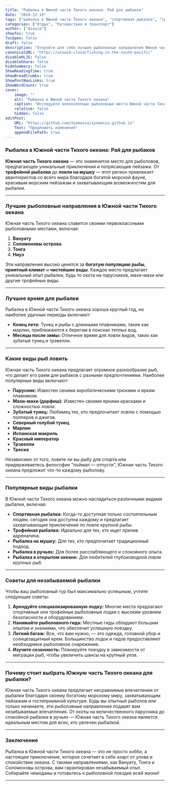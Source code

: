 ```yaml
---
title: "Рыбалка в Южной части Тихого океана: Рай для рыбаков"
date: "2024-12-19"
tags: ["рыбалка в Южной части Тихого океана", "спортивная рыбалка", "трофейная рыбалка", "рыболовные направления", "путешествия по Южному Тихому океану"]
categories: ["Отдых", "Путешествия и транспорт"]
author: ["Aixwim"]
showToc: true
TocOpen: false
draft: false
description: "Откройте для себя лучшие рыболовные направления Южной части Тихого океана, которые предлагают незабываемые приключения для новичков и опытных рыбаков."
canonicalURL: "https://aixwim.cloud/fishing-in-the-south-pacific"
disableHLJS: false
disableShare: false
hideSummary: false
ShowReadingTime: true
ShowBreadCrumbs: true
ShowPostNavLinks: true
ShowWordCount: true
cover:
    image: ""
    alt: "Рыбалка в Южной части Тихого океана"
    caption: "Исследуйте великолепные рыболовные места Южной части Тихого океана."
    relative: false
    hidden: false
editPost:
    URL: "https://github.com/Xyomania/xyomania.github.io"
    Text: "Предложить изменения"
    appendFilePath: true
---
```


### Рыбалка в Южной части Тихого океана: Рай для рыбаков

**Южная часть Тихого океана** — это знаменитое место для рыболовов, предлагающее уникальные приключения и потрясающие пейзажи. От **трофейной рыбалки** до **ловли на мушку** — этот регион привлекает авантюристов со всего мира благодаря богатой морской фауне, красивым морским пейзажам и захватывающим возможностям для рыбалки.

---

### Лучшие рыболовные направления в Южной части Тихого океана

Южная часть Тихого океана славится своими первоклассными рыболовными местами, включая:

1. **Вануату**  
2. **Соломоновы острова**  
3. **Тонга**  
4. **Ниуэ**

Эти направления высоко ценятся за **богатую популяцию рыбы**, **приятный климат** и **чистейшие воды**. Каждое место предлагает уникальный опыт рыбалки, будь то охота на парусников, махи-махи или другие трофейные виды.

---

### Лучшее время для рыбалки

Рыбалка в Южной части Тихого океана хороша круглый год, но наиболее удачные периоды включают:

- **Конец лета:** Тунец и рыбы с длинными плавниками, такие как марлин, приближаются к берегам в поисках теплых вод.  
- **Месяцы после зимы:** Отличное время для ловли видов, таких как зубатый тунец и трэвелли.

---

### Какие виды рыб ловить

Южная часть Тихого океана предлагает огромное разнообразие рыб, что делает его раем для рыбаков с разными предпочтениями. Наиболее популярные виды включают:

- **Парусник:** Известен своими акробатическими трюками и ярким плавником.  
- **Махи-махи (дорфиш):** Известен своими яркими красками и сложностью ловли.  
- **Зубатый тунец:** Любимец тех, кто предпочитает ловлю с помощью попперов и джигов.  
- **Северный голубой тунец**  
- **Марлин**  
- **Испанская макрель**  
- **Красный император**  
- **Трэвелли**  
- **Треска**

Независимо от того, ловите ли вы рыбу для спорта или придерживаетесь философии "поймал — отпусти", Южная часть Тихого океана предложит что-то каждому рыболову.

---

### Популярные виды рыбалки

В Южной части Тихого океана можно насладиться различными видами рыбалки, включая:

- **Спортивная рыбалка:** Когда-то доступная только состоятельным людям, сегодня она доступна каждому и предлагает захватывающие приключения по ловле крупной рыбы.  
- **Трофейная рыбалка:** Идеально для тех, кто ищет прилив адреналина.  
- **Рыбалка на мушку:** Для тех, кто предпочитает традиционный подход.  
- **Рыбалка в ручьях:** Для более расслабляющего и спокойного опыта.  
- **Рыбалка в открытом океане:** Для любителей глубоководной ловли крупных рыб.

---

### Советы для незабываемой рыбалки

Чтобы ваш рыболовный тур был максимально успешным, учтите следующие советы:

1. **Арендуйте специализированную лодку:** Многие места предлагают спортивные или трофейные рыболовные лодки с высоким уровнем безопасности и оборудованием.  
2. **Нанимайте рыболовного гида:** Местные гиды обладают большим опытом и знаниями, что обеспечит успешную поездку.  
3. **Легкий багаж:** Все, что вам нужно, — это одежда, головной убор и солнцезащитный крем. Большинство лодок и гидов предоставляют необходимое рыболовное снаряжение.  
4. **Изучите сезонность:** Планируйте поездку в зависимости от миграции рыб, чтобы увеличить шансы на крупный улов.

---

### Почему стоит выбрать Южную часть Тихого океана для рыбалки?

Южная часть Тихого океана предлагает несравнимые впечатления от рыбалки благодаря своему богатому морскому миру, захватывающим пейзажам и гостеприимной культуре. Будь вы опытный рыболов или только начинаете, эти рыболовные направления подарят вам незабываемые впечатления. От охоты на величественного парусника до спокойной рыбалки в ручьях — Южная часть Тихого океана является идеальным местом для всех, кто увлечен рыбалкой.

---

### Заключение

Рыбалка в Южной части Тихого океана — это не просто хобби, а настоящее приключение, которое сочетает в себе азарт от улова и спокойствие океана. С такими направлениями, как Вануату, Тонга и Соломоновы острова, вам гарантирован незабываемый опыт. Собирайте чемоданы и готовьтесь к рыболовной поездке всей жизни!

---
